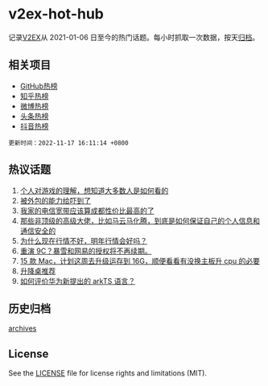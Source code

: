 # v2ex-hot-hub

 记录[V2EX](https://www.v2ex.com/)从 2021-01-06 日至今的热门话题。每小时抓取一次数据，按天[归档](archives)。
 
 ## 相关项目

- [GitHub热榜](https://github.com/lonnyzhang423/github-hot-hub)
- [知乎热榜](https://github.com/lonnyzhang423/zhihu-hot-hub)
- [微博热榜](https://github.com/lonnyzhang423/weibo-hot-hub)
- [头条热榜](https://github.com/lonnyzhang423/toutiao-hot-hub)
- [抖音热榜](https://github.com/lonnyzhang423/douyin-hot-hub)


 `更新时间：2022-11-17 16:11:14 +0800`

## 热议话题

1. [个人对游戏的理解，想知道大多数人是如何看的](https://www.v2ex.com/t/895741)
1. [被外包的能力给吓到了](https://www.v2ex.com/t/895875)
1. [我家的电信宽带应该算成都性价比最高的了](https://www.v2ex.com/t/895757)
1. [那些非顶级的高级大佬，比如马云马化腾，到底是如何保证自己的个人信息和通信安全的](https://www.v2ex.com/t/895744)
1. [为什么现在行情不好，明年行情会好吗？](https://www.v2ex.com/t/895868)
1. [重演 9C？暴雪和网易的授权将不再续期。](https://www.v2ex.com/t/895884)
1. [15 款 Mac，计划这周去升级运存到 16G，顺便看看有没换主板升 cpu 的必要](https://www.v2ex.com/t/895846)
1. [升降桌推荐](https://www.v2ex.com/t/895826)
1. [如何评价华为新提出的 arkTS 语言？](https://www.v2ex.com/t/895887)

## 历史归档

[archives](archives)

## License

See the [LICENSE](LICENSE) file for license rights and limitations (MIT).
